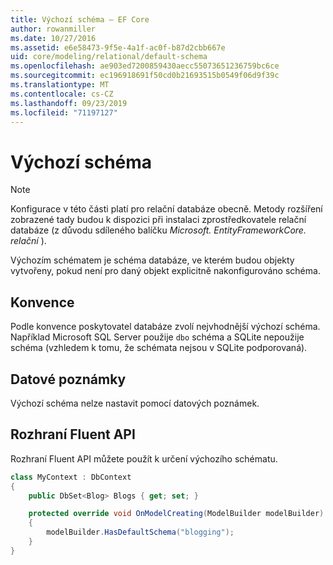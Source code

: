 ```yaml
---
title: Výchozí schéma – EF Core
author: rowanmiller
ms.date: 10/27/2016
ms.assetid: e6e58473-9f5e-4a1f-ac0f-b87d2cbb667e
uid: core/modeling/relational/default-schema
ms.openlocfilehash: ae903ed7200859430aecc55073651236759bc6ce
ms.sourcegitcommit: ec196918691f50cd0b21693515b0549f06d9f39c
ms.translationtype: MT
ms.contentlocale: cs-CZ
ms.lasthandoff: 09/23/2019
ms.locfileid: "71197127"
---
```

# <a name="default-schema"></a>Výchozí schéma

> [!NOTE]  
> Konfigurace v této části platí pro relační databáze obecně. Metody rozšíření zobrazené tady budou k dispozici při instalaci zprostředkovatele relační databáze (z důvodu sdíleného balíčku *Microsoft. EntityFrameworkCore. relační* ).

Výchozím schématem je schéma databáze, ve kterém budou objekty vytvořeny, pokud není pro daný objekt explicitně nakonfigurováno schéma.

## <a name="conventions"></a>Konvence

Podle konvence poskytovatel databáze zvolí nejvhodnější výchozí schéma. Například Microsoft SQL Server použije `dbo` schéma a SQLite nepoužije schéma (vzhledem k tomu, že schémata nejsou v SQLite podporovaná).

## <a name="data-annotations"></a>Datové poznámky

Výchozí schéma nelze nastavit pomocí datových poznámek.

## <a name="fluent-api"></a>Rozhraní Fluent API

Rozhraní Fluent API můžete použít k určení výchozího schématu.

<!-- [!code-csharp[Main](samples/core/relational/Modeling/FluentAPI/Relational/DefaultSchema.cs?highlight=7)] -->
``` csharp
class MyContext : DbContext
{
    public DbSet<Blog> Blogs { get; set; }

    protected override void OnModelCreating(ModelBuilder modelBuilder)
    {
        modelBuilder.HasDefaultSchema("blogging");
    }
}
```
